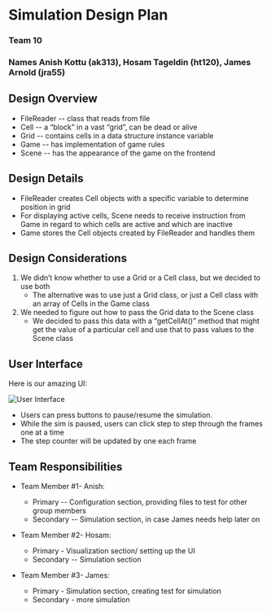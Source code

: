 # Simulation Design Plan
### Team 10
### Names Anish Kottu (ak313), Hosam Tageldin (ht120), James Arnold (jra55)


## Design Overview
* FileReader -- class that reads from file
* Cell -- a “block” in a vast “grid”, can be dead or alive
* Grid -- contains cells in a data structure instance variable
* Game -- has implementation of game rules
* Scene -- has the appearance of the game on the frontend


## Design Details
* FileReader creates Cell objects with a specific variable to determine position in grid
* For displaying active cells, Scene needs to receive instruction from Game in regard to which cells are active and which are inactive
* Game stores the Cell objects created by FileReader and handles them

## Design Considerations
1. We didn’t know whether to use a Grid or a Cell class, but we decided to use both
    * The alternative was to use just a Grid class, or just a Cell class with an array of Cells in the Game class
2. We needed to figure out how to pass the Grid data to the Scene class
    * We decided to pass this data with a “getCellAt()” method that might get the value of a particular cell and use that to pass values to the Scene class

## User Interface

Here is our amazing UI:

![User Interface](UserInterface.PNG "Picture of potential User Interface")

* Users can press buttons to pause/resume the simulation.
* While the sim is paused, users can click step to step through the frames one at a time
* The step counter will be updated by one each frame


## Team Responsibilities

 * Team Member #1- Anish:
    * Primary -- Configuration section, providing files to test for other group members
    * Secondary -- Simulation section, in case James needs help later on


 * Team Member #2- Hosam:
    * Primary - Visualization section/ setting up the UI
    * Secondary -- Simulation section
    
 * Team Member #3- James:
    * Primary - Simulation section, creating test for simulation
    * Secondary - more simulation

